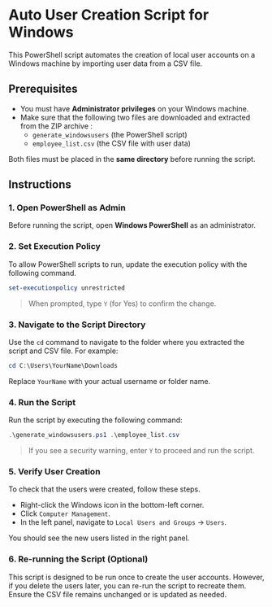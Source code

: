# Auto User Creation Script for Windows
This PowerShell script automates the creation of local user accounts on a Windows machine by importing user data from a CSV file.

## Prerequisites
- You must have **Administrator privileges** on your Windows machine.
- Make sure that the following two files are downloaded and extracted from the ZIP archive :
  - `generate_windowsusers` (the PowerShell script)
  - `employee_list.csv` (the CSV file with user data)

Both files must be placed in the **same directory** before running the script.

## Instructions

### 1. Open PowerShell as Admin
Before running the script, open **Windows PowerShell** as an administrator.

### 2. Set Execution Policy
To allow PowerShell scripts to run, update the execution policy with the following command.

```powershell
set-executionpolicy unrestricted
```

> When prompted, type `Y` (for Yes) to confirm the change.

### 3. Navigate to the Script Directory
Use the `cd` command to navigate to the folder where you extracted the script and CSV file. For example:

```powershell
cd C:\Users\YourName\Downloads
```

Replace `YourName` with your actual username or folder name.

### 4. Run the Script
Run the script by executing the following command:

```powershell
.\generate_windowsusers.ps1 .\employee_list.csv
```

> If you see a security warning, enter `Y` to proceed and run the script.

### 5. Verify User Creation
To check that the users were created, follow these steps.

- Right-click the Windows icon in the bottom-left corner.
- Click `Computer Management`.
- In the left panel, navigate to `Local Users and Groups` -> `Users`.

You should see the new users listed in the right panel.

### 6. Re-running the Script (Optional)
This script is designed to be run once to create the user accounts. However, if you delete the users later, you can re-run the script to recreate them. Ensure the CSV file remains unchanged or is updated as needed.
